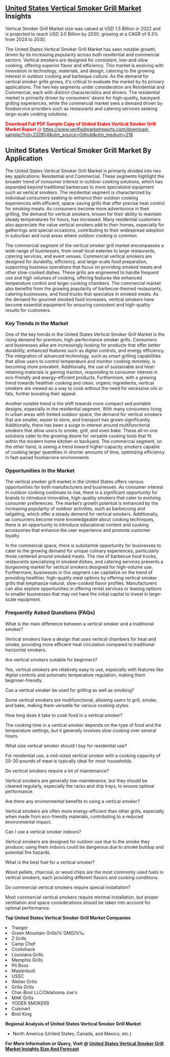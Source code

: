 <h2><a href="https://www.verifiedmarketreports.com/download-sample/?rid=232804&amp;utm_source=Github&amp;utm_medium=218" target="_blank">United States Vertical Smoker Grill Market</a> Insights</h2><p>Vertical Smoker Grill Market size was valued at USD 1.5 Billion in 2022 and is projected to reach USD 3.0 Billion by 2030, growing at a CAGR of 9.3% from 2024 to 2030.</p><p><p>The United States Vertical Smoker Grill Market has seen notable growth, driven by its increasing popularity across both residential and commercial sectors. Vertical smokers are designed for consistent, low-and-slow cooking, offering superior flavor and efficiency. This market is evolving with innovation in technology, materials, and design, catering to the growing interest in outdoor cooking and barbeque culture. As the demand for vertical smoker grills grows, it's critical to evaluate the market by its primary applications. The two key segments under consideration are Residential and Commercial, each with distinct characteristics and drivers. The residential market is primarily driven by consumers' desire for high-quality, backyard grilling experiences, while the commercial market sees a demand driven by foodservice providers such as restaurants and catering services seeking large-scale cooking solutions. <p><span class=""><span style="color: #ff0000;"><strong>Download Full PDF Sample Copy of United States Vertical Smoker Grill Market Report</strong> @ </span><a href="https://www.verifiedmarketreports.com/download-sample/?rid=232804&amp;utm_source=Github&amp;utm_medium=218" target="_blank">https://www.verifiedmarketreports.com/download-sample/?rid=232804&amp;utm_source=Github&amp;utm_medium=218</a></span></p></p> <h2>United States Vertical Smoker Grill Market By Application</h2> <p>The United States Vertical Smoker Grill Market is primarily divided into two key applications: Residential and Commercial. These segments highlight the broader trend of consumer interest in outdoor cooking solutions, which has expanded beyond traditional barbecues to more specialized equipment such as vertical smokers. The residential segment is characterized by individual consumers seeking to enhance their outdoor cooking experiences with efficient, space-saving grills that offer precise heat control for smoking meats. As consumers become more adventurous in their grilling, the demand for vertical smokers, known for their ability to maintain steady temperatures for hours, has increased. Many residential customers also appreciate the value vertical smokers add to their homes, especially for gatherings and special occasions, contributing to their widespread adoption in suburban and rural areas where outdoor cooking is common. <p>The commercial segment of the vertical smoker grill market encompasses a wide range of businesses, from small local eateries to large restaurants, catering services, and event venues. Commercial vertical smokers are designed for durability, efficiency, and large-scale food preparation, supporting business operations that focus on providing smoked meats and other slow-cooked dishes. These grills are engineered to handle frequent use and high volumes of cooking, offering features like enhanced temperature control and larger cooking chambers. The commercial market also benefits from the growing popularity of barbecue-themed restaurants, catering businesses, and food trucks that specialize in smoked meats. As the demand for gourmet smoked food increases, vertical smokers have become essential equipment for ensuring consistent and high-quality results for customers. <h3>Key Trends in the Market</h3> <p>One of the key trends in the United States Vertical Smoker Grill Market is the rising demand for premium, high-performance smoker grills. Consumers and businesses alike are increasingly looking for products that offer better durability, enhanced features such as digital controls, and energy efficiency. The integration of advanced technology, such as smart grilling capabilities that allow users to control temperature and monitor cooking remotely, is becoming more prevalent. Additionally, the use of sustainable and heat-retaining materials is gaining traction, responding to consumer interest in eco-friendly and energy-efficient products. Furthermore, with a growing trend towards healthier cooking and clean, organic ingredients, vertical smokers are viewed as a way to cook without the need for excessive oils or fats, further boosting their appeal. <p>Another notable trend is the shift towards more compact and portable designs, especially in the residential segment. With many consumers living in urban areas with limited outdoor space, the demand for vertical smokers that are smaller, easier to store, and transport has grown significantly. Additionally, there has been a surge in interest around multifunctional smokers that allow users to smoke, grill, and even bake. These all-in-one solutions cater to the growing desire for versatile cooking tools that fit within the modern home kitchen or backyard. The commercial segment, on the other hand, is seeing a trend toward higher-capacity smokers capable of cooking larger quantities in shorter amounts of time, optimizing efficiency in fast-paced foodservice environments. <h3>Opportunities in the Market</h3> <p>The vertical smoker grill market in the United States offers various opportunities for both manufacturers and businesses. As consumer interest in outdoor cooking continues to rise, there is a significant opportunity for brands to introduce innovative, high-quality smokers that cater to evolving consumer preferences. The market’s growth potential is enhanced by the increasing popularity of outdoor activities, such as barbecuing and tailgating, which offer a steady demand for vertical smokers. Additionally, as consumers become more knowledgeable about cooking techniques, there is an opportunity to introduce educational content and cooking accessories that enhance the user experience and promote customer loyalty. <p>In the commercial space, there is substantial opportunity for businesses to cater to the growing demand for unique culinary experiences, particularly those centered around smoked meats. The rise of barbecue food trucks, restaurants specializing in smoked dishes, and catering services presents a burgeoning market for vertical smokers designed for high-volume use. Furthermore, businesses in this segment can capitalize on the trend of providing healthier, high-quality meal options by offering vertical smoker grills that emphasize natural, slow-cooked flavor profiles. Manufacturers can also explore opportunities in offering rental services or leasing options to smaller businesses that may not have the initial capital to invest in large-scale equipment. <h3>Frequently Asked Questions (FAQs)</h3> <p>What is the main difference between a vertical smoker and a traditional smoker?</p> <p>Vertical smokers have a design that uses vertical chambers for heat and smoke, providing more efficient heat circulation compared to traditional horizontal smokers.</p> <p>Are vertical smokers suitable for beginners?</p> <p>Yes, vertical smokers are relatively easy to use, especially with features like digital controls and automatic temperature regulation, making them beginner-friendly.</p> <p>Can a vertical smoker be used for grilling as well as smoking?</p> <p>Some vertical smokers are multifunctional, allowing users to grill, smoke, and bake, making them versatile for various cooking styles.</p> <p>How long does it take to cook food in a vertical smoker?</p> <p>The cooking time in a vertical smoker depends on the type of food and the temperature settings, but it generally involves slow cooking over several hours.</p> <p>What size vertical smoker should I buy for residential use?</p> <p>For residential use, a mid-sized vertical smoker with a cooking capacity of 20-30 pounds of meat is typically ideal for most households.</p> <p>Do vertical smokers require a lot of maintenance?</p> <p>Vertical smokers are generally low-maintenance, but they should be cleaned regularly, especially the racks and drip trays, to ensure optimal performance.</p> <p>Are there any environmental benefits to using a vertical smoker?</p> <p>Vertical smokers are often more energy-efficient than other grills, especially when made from eco-friendly materials, contributing to a reduced environmental impact.</p> <p>Can I use a vertical smoker indoors?</p> <p>Vertical smokers are designed for outdoor use due to the smoke they produce; using them indoors could be dangerous due to smoke buildup and potential fire hazards.</p> <p>What is the best fuel for a vertical smoker?</p> <p>Wood pellets, charcoal, or wood chips are the most commonly used fuels in vertical smokers, each providing different flavors and cooking conditions.</p> <p>Do commercial vertical smokers require special installation?</p> <p>Most commercial vertical smokers require minimal installation, but proper ventilation and space considerations should be taken into account for optimal performance.</p></p><p><strong>Top United States Vertical Smoker Grill Market Companies</strong></p><div data-test-id=""><p><li>Traeger</li><li> Green Mountain Grillsï¼ˆGMGï¼‰</li><li> Z Grills</li><li> Camp Chef</li><li> Cookshack</li><li> Louisiana Grills</li><li> Memphis Grills</li><li> Pit Boss</li><li> Masterbuilt</li><li> USSC</li><li> Weber Grills</li><li> Grilla Grills</li><li> Char-Broil LLC/Oklahoma Joe's</li><li> MAK Grills</li><li> YODER SMOKERS</li><li> Cuisinart</li><li> Broil King</li></p><div><strong>Regional Analysis of&nbsp;United States Vertical Smoker Grill Market</strong></div><ul><li dir="ltr"><p dir="ltr">North America&nbsp;(United States, Canada, and Mexico, etc.)</p></li></ul><p><strong>For More Information or Query, Visit @&nbsp;</strong><strong><a href="https://www.verifiedmarketreports.com/product/vertical-smoker-grill-market/?utm_source=Github&amp;utm_medium=218" target="_blank">United States Vertical Smoker Grill Market Insights Size And Forecast</a></strong></p></div>
